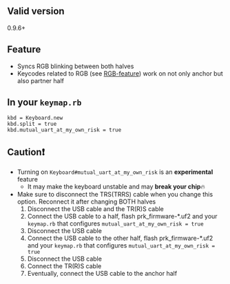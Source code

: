 ## Valid version

0.9.6+

## Feature
- Syncs RGB blinking between both halves
- Keycodes related to RGB (see [RGB-feature](https://github.com/picoruby/prk_firmware/wiki/RGB-feature)) work on not only anchor but also partner half

## In your `keymap.rb`

```
kbd = Keyboard.new
kbd.split = true
kbd.mutual_uart_at_my_own_risk = true
```

## Caution❗
- Turning on `Keyboard#mutual_uart_at_my_own_risk` is an **experimental** feature
  - It may make the keyboard unstable and may **break your chip**🔥
- Make sure to disconnect the TRS(TRRS) cable when you change this option. Reconnect it after changing BOTH halves
  1. Disconnect the USB cable and the TR(R)S cable
  2. Connect the USB cable to a half, flash prk_firmware-*.uf2 and your `keymap.rb` that configures `mutual_uart_at_my_own_risk = true`
  3. Disconnect the USB cable
  4. Connect the USB cable to the other half, flash prk_firmware-*.uf2 and your `keymap.rb` that configures `mutual_uart_at_my_own_risk = true`
  5. Disconnect the USB cable
  6. Connect the TR(R)S cable
  7. Eventually, connect the USB cable to the anchor half
